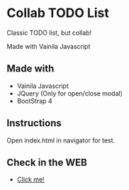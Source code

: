 # Collab TODO List

Classic TODO list, but collab!

Made with Vainila Javascript 

## Made with

- Vainila Javascript
- JQuery (Only for open/close modal)
- BootStrap 4

## Instructions

Open index.html in navigator for test.

## Check in the WEB

- [Click me!](https://collab-todo-list.herokuapp.com/)

